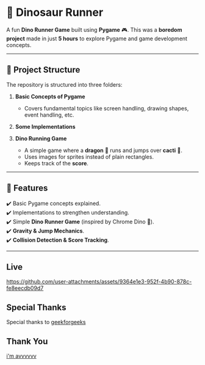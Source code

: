 # 🦖 Dinosaur Runner

A fun **Dino Runner Game** built using **Pygame** 🎮. This was a **boredom project** made in just **5 hours** to explore Pygame and game development concepts.  

---

## 📂 Project Structure

The repository is structured into three folders:

1. **Basic Concepts of Pygame**  
   - Covers fundamental topics like screen handling, drawing shapes, event handling, etc.

2. **Some Implementations**  
  
3. **Dino Running Game**  
   - A simple game where a **dragon** 🐉 runs and jumps over **cacti** 🌵.  
   - Uses images for sprites instead of plain rectangles.  
   - Keeps track of the **score**.  

---

## 🚀 Features
✔️ Basic Pygame concepts explained.  
✔️ Implementations to strengthen understanding.  
✔️ Simple **Dino Runner Game** (inspired by Chrome Dino 🦖).  
✔️ **Gravity & Jump Mechanics**.  
✔️ **Collision Detection & Score Tracking**.  

---

## **Live**


https://github.com/user-attachments/assets/9364e1e3-952f-4b90-878c-fe8eecdb09d7



## **Special Thanks**
Special thanks to [geekforgeeks](https://www.geeksforgeeks.org/)

## **Thank You**
[i'm avvvvvv](https://github.com/abhinandan2540)

